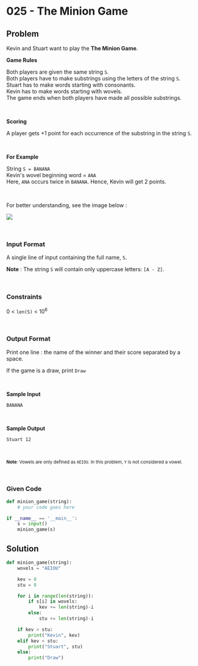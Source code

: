 # 025 - The Minion Game

## Problem

Kevin and Stuart want to play the **The Minion Game**.

**Game Rules**

Both players are given the same string `S`. <br>
Both players have to make substrings using the letters of the string `S`. <br>
Stuart has to make words starting with consonants. <br>
Kevin has to make words starting with wovels. <br>
The game ends when both players have made all possible substrings.

<br>

**Scoring**

A player gets +1 point for each occurrence of the substring in the string `S`.

<br>

**For Example**

String `S = BANANA` <br>
Kevin's wovel beginning word = `ANA` <br>
Here, `ANA` occurs twice in `BANANA`. Hence, Kevin will get 2 points.


<br>

For better understanding, see the image below :

![](https://s3.amazonaws.com/hr-challenge-images/9693/1450330231-04db904008-banana.png)


<br>

### Input Format

A single line of input containing the full name, `S`. <br>

**Note** : The string `S` will contain only uppercase letters: `[A - Z]`.


<br>

### Constraints


0 < `len(S)` < 10<sup>6</sup>


<br>

### Output Format

Print one line : the name of the winner and their score separated by a space.

If the game is a draw, print `Draw`

<br>

**Sample Input**

```
BANANA
```

<br>

**Sample Output**

```
Stuart 12
```



<br>


<sub>**Note**: Vowels are only defined as `AEIOU`. In this problem, `Y` is not considered a vowel.</sub>

<br>


### Given Code

```python
def minion_game(string):
    # your code goes here

if __name__ == '__main__':
    s = input()
    minion_game(s)
```


## Solution

```python
def minion_game(string):
    wovels = "AEIOU"

    kev = 0
    stu = 0

    for i in range(len(string)):
        if s[i] in wovels:
            kev += len(string)-i
        else:
            stu += len(string)-i

    if kev > stu:
        print("Kevin", kev)
    elif kev < stu:
        print("Stuart", stu)
    else:
        print("Draw")
```
